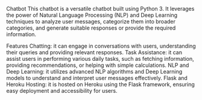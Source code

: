 Chatbot
This chatbot is a versatile chatbot built using Python 3. It leverages the power of Natural Language Processing (NLP) and Deep Learning techniques to analyze user messages, categorize them into broader categories, and generate suitable responses or provide the required information.

Features
Chatting: it can engage in conversations with users, understanding their queries and providing relevant responses.
Task Assistance: it can assist users in performing various daily tasks, such as fetching information, providing recommendations, or helping with simple calculations.
NLP and Deep Learning: it utilizes advanced NLP algorithms and Deep Learning models to understand and interpret user messages effectively.
Flask and Heroku Hosting: it is hosted on Heroku using the Flask framework, ensuring easy deployment and accessibility for users.
